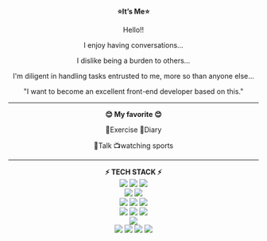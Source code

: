 <div align="center">
<b>⭐It’s Me⭐</b>

Hello!!

I enjoy having conversations...

I dislike being a burden to others...

I'm diligent in handling tasks entrusted to me, more so than anyone else...

"I want to become an excellent front-end developer based on this."

</div>

<hr>

<div align="center">
<b>😊 My favorite 😊</b>

💪Exercise 📓Diary

💬Talk 📺watching sports

</div>

<hr>

<div align="center">
<b>⚡ TECH STACK ⚡</b> <br>

<img src="https://img.shields.io/badge/HTML-98FB98?style=fot-the-badge&logo=HTML5&logoColor=E34F26">
<img src="https://img.shields.io/badge/CSS-98FB98?style=fot-the-badge&logo=CSS3&logoColor=1572B6">
<img src="https://img.shields.io/badge/JavaScript-98FB98?style=fot-the-badge&logo=JavaScript&logoColor=F7DF1E">

<br>

<img src="https://img.shields.io/badge/C-F5F5DC?style=fot-the-badge&logo=C&logoColor=A8B9CC">
<img src="https://img.shields.io/badge/C]Sharp-F5F5DC?style=fot-the-badge&logo=C Sharp&logoColor=239120">

<br>

<img src="https://img.shields.io/badge/React-CCCCFF?style=fot-the-badge&logo=React&logoColor=61DAFB">
<img src="https://img.shields.io/badge/Node.js-CCCCFF?style=fot-the-badge&logo=Node.js&logoColor=339933">
<img src="https://img.shields.io/badge/MongoDB-CCCCFF?style=fot-the-badge&logo=MongoDB&logoColor=47A248">

<br>

<img src="https://img.shields.io/badge/Netlify-E0FFFF?style=fot-the-badge&logo=Netlify&logoColor=#00C7B7">
<img src="https://img.shields.io/badge/Amazon EC2-E0FFFF?style=fot-the-badge&logo=Amazon EC2&logoColor=FF9900">
<img src="https://img.shields.io/badge/Linux-E0FFFF?style=fot-the-badge&logo=Linux&logoColor=FCC624">

<br>

<img src="https://img.shields.io/badge/Unity-646464?style=fot-the-badge&logo=Unity&logoColor=FFFFFF">

<br>

<img src="https://img.shields.io/badge/GitHub-87CEFA?style=fot-the-badge&logo=GitHub&logoColor=181717">
<img src="https://img.shields.io/badge/Notion-87CEFA?style=fot-the-badge&logo=Notion&logoColor=000000">
<img src="https://img.shields.io/badge/Slack-87CEFA?style=fot-the-badge&logo=Slack&logoColor=4A154B">
<img src="https://img.shields.io/badge/Discord-87CEFA?style=fot-the-badge&logo=Discord&logoColor=333333">
</div>
